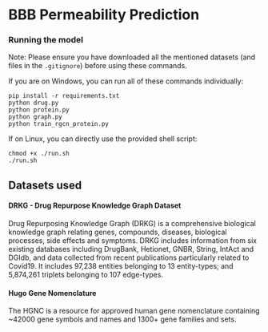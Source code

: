 # BBB Permeability Prediction

### Running the model

Note: Please ensure you have downloaded all the mentioned datasets (and files in the `.gitignore`) before using these commands.

If you are on Windows, you can run all of these commands individually:

```
pip install -r requirements.txt
python drug.py
python protein.py
python graph.py
python train_rgcn_protein.py
```

If on Linux, you can directly use the provided shell script:

```
chmod +x ./run.sh
./run.sh
```

## Datasets used

#### DRKG - Drug Repurpose Knowledge Graph Dataset

Drug Repurposing Knowledge Graph (DRKG) is a comprehensive biological knowledge graph relating genes, compounds, diseases, biological processes, side effects and symptoms. DRKG includes information from six existing databases including DrugBank, Hetionet, GNBR, String, IntAct and DGIdb, and data collected from recent publications particularly related to Covid19. It includes 97,238 entities belonging to 13 entity-types; and 5,874,261 triplets belonging to 107 edge-types.

#### Hugo Gene Nomenclature

The HGNC is a resource for approved human gene nomenclature containing ~42000 gene symbols and names and 1300+ gene families and sets.
